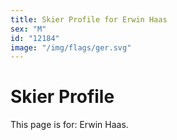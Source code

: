 ```yaml
---
title: Skier Profile for Erwin Haas
sex: "M"
id: "12184"
image: "/img/flags/ger.svg" 
---
```


# Skier Profile

This page is for: Erwin Haas.
    